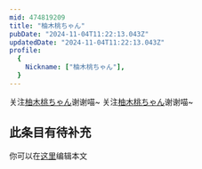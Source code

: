 ```yaml
---
mid: 474819209
title: "柚木桃ちゃん"
pubDate: "2024-11-04T11:22:13.043Z"
updatedDate: "2024-11-04T11:22:13.043Z"
profile:
  {
    Nickname: ["柚木桃ちゃん"],
  }
---
```


关注[柚木桃ちゃん](https://space.bilibili.com/474819209)谢谢喵~ 关注[柚木桃ちゃん](https://space.bilibili.com/474819209)谢谢喵~

## 此条目有待补充
你可以在[这里](https://github.com/Yuhanawa/VTuber.ICU-Content/edit/master/v/柚木桃ちゃん/index.md)编辑本文
